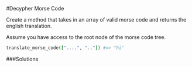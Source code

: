 #Decypher Morse Code

Create a method that takes in an array of valid morse code and returns the english translation. 

Assume you have access to the root node of the morse code tree.

```Ruby
translate_morse_code(["....", ".."]) #=> "hi"
```

###Solutions
